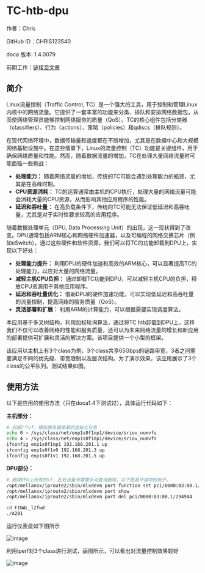 # TC-htb-dpu

作者：Chris

GitHub ID：CHRIS123540

doca 版本: 1.4.0079

前期工作：[链接至文章](https://juejin.cn/post/7158639124994326541)

## 简介

Linux流量控制（Traffic Control, TC）是一个强大的工具，用于控制和管理Linux内核中的网络流量。它提供了一套丰富的功能来分类、排队和安排网络数据包，从而使网络管理员能够控制网络服务的质量（QoS）。TC的核心组件包括分类器（classifiers）、行为（actions）、策略（policies）和qdiscs（排队规则）。

在现代网络环境中，数据传输量和速度都在不断增加，尤其是在数据中心和大规模网络基础设施中。在这些情景下，Linux的流量控制（TC）功能是关键组件，用于确保网络质量和性能。然而，随着数据流量的增加，TC在处理大量网络流量时可能面临一些挑战：

- **处理能力：** 随着网络流量的增加，传统的TC可能会遇到处理能力的瓶颈，尤其是在高峰时期。
- **CPU资源消耗：** TC的运算通常由主机的CPU执行，处理大量的网络流量可能会消耗大量的CPU资源，从而影响其他应用程序的性能。
- **延迟和吞吐量：** 在高负载条件下，传统的TC可能无法保证低延迟和高吞吐量，尤其是对于实时性要求较高的应用程序。

随着数据处理单元（DPU, Data Processing Unit）的出现，这一现状得到了改变。DPU通常包括ARM核心和网络硬件加速器，以及可编程的网络交换芯片（例如eSwitch）。通过这些硬件和软件资源，我们可以将TC的功能卸载到DPU上，实现以下好处：

- **处理能力提升：** 利用DPU的硬件加速和高效的ARM核心，可以显著提高TC的处理能力，以应对大量的网络流量。
- **减轻主机CPU负担：** 通过卸载TC功能到DPU，可以减轻主机CPU的负担，释放CPU资源用于其他应用程序。
- **延迟和吞吐量优化：** 借助DPU的硬件加速功能，可以实现低延迟和高吞吐量的流量控制，提高网络的服务质量（QoS）。
- **灵活部署和扩展：** 利用ARM的计算能力，可以根据需要实现调度算法。

本应用基于多叉树结构，利用加权轮询算法，通过将TC htb卸载到DPU上，这样我们不仅可以改善网络的性能和服务质量，还可以为未来网络流量的增长和新应用的部署提供可扩展和灵活的解决方案。该项目提供一个小型的框架。

该应用以主机上有3个class为例，3个class共享65Gbps的链路带宽，3者之间需要满足不同的优先级、带宽限制以及层次结构。为了演示效果，该应用展示了3个class的公平队列。测试结果如图。

## 使用方法

以下是应用的使用方法（只在doca1.4下测试过），具体运行代码如下：

**主机部分：**

```bash
# 创建2个vf，模拟服务器承载的虚拟化业务
echo 0 > /sys/class/net/enp1s0f1np1/device/sriov_numvfs
echo 4 > /sys/class/net/enp1s0f1np1/device/sriov_numvfs
ifconfig enp1s0f1np1 192.168.201.1 up
ifconfig enp1s0f1v0 192.168.201.3 up
ifconfig enp1s0f1v1 192.168.201.5 up
```
**DPU部分：**
```bash
# 删除DPU上所有的sf，此处设备号需要手动查询删除，以下是我环境中的例子。
/opt/mellanox/iproute2/sbin/mlxdevm port function set pci/0000:03:00.1/294944 state inactive
/opt/mellanox/iproute2/sbin/mlxdevm port show
/opt/mellanox/iproute2/sbin/mlxdevm port del pci/0000:03:00.1/294944

cd FINAL_l2fwd
./A201
```


运行仪表盘如下图所示

![image](https://github.com/CHRIS123540/TC-htb-dpu/assets/64949823/b367a45e-f21c-473d-aed4-386c1a8cc108)



利用iperf对3个class进行测试，画图所示，可以看出对流量控制效果较好

![image](https://github.com/CHRIS123540/TC-htb-dpu/assets/64949823/1fbec7b6-5bf8-4ad0-a40e-df1763c1936b)



